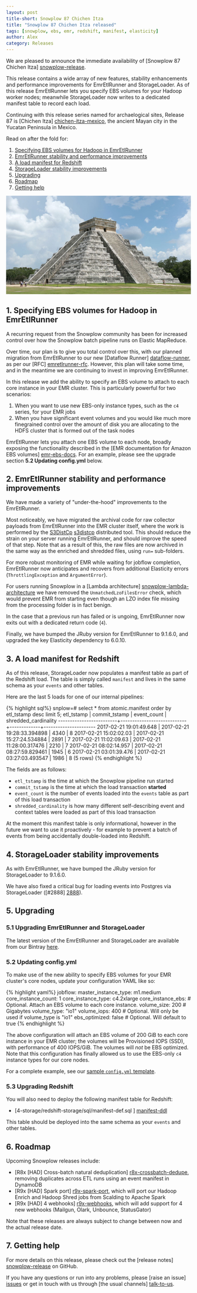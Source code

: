 ```yaml
---
layout: post
title-short: Snowplow 87 Chichen Itza
title: "Snowplow 87 Chichen Itza released"
tags: [snowplow, ebs, emr, redshift, manifest, elasticity]
author: Alex
category: Releases
---
```


We are pleased to announce the immediate availability of [Snowplow 87 Chichen Itza] [snowplow-release].

This release contains a wide array of new features, stability enhancements and performance improvements for EmrEtlRunner and StorageLoader. As of this release EmrEtlRunner lets you specify EBS volumes for your Hadoop worker nodes; meanwhile StorageLoader now writes to a dedicated manifest table to record each load.

Continuing with this release series named for archaelogical sites, Release 87 is [Chichen Itza] [chichen-itza-mexico], the ancient Mayan city in the Yucatan Peninsula in Mexico.

Read on after the fold for:

1. [Specifying EBS volumes for Hadoop in EmrEtlRunner](/blog/2017/02/21/snowplow-r87-chichen-itza-released#ebs)
2. [EmrEtlRunner stability and performance improvements](/blog/2017/02/21/snowplow-r87-chichen-itza-released#emretlrunner-misc)
3. [A load manifest for Redshift](/blog/2017/02/21/snowplow-r87-chichen-itza-released#manifest)
4. [StorageLoader stability improvements](/blog/2017/02/21/snowplow-r87-chichen-itza-released#storageloader-misc)
5. [Upgrading](/blog/2017/02/21/snowplow-r87-chichen-itza-released#upgrading)
6. [Roadmap](/blog/2017/02/21/snowplow-r87-chichen-itza-released#roadmap)
7. [Getting help](/blog/2017/02/21/snowplow-r87-chichen-itza-released#help)

![chichen-itza-mexico][chichen-itza-mexico-img]

<!--more-->

<h2 id="ebs">1. Specifying EBS volumes for Hadoop in EmrEtlRunner</h2>

A recurring request from the Snowplow community has been for increased control over how the Snowplow batch pipeline runs on Elastic MapReduce.

Over time, our plan is to give you total control over this, with our planned migration from EmrEtlRunner to our new [Dataflow Runner] [dataflow-runner], as per our [RFC] [emretlrunner-rfc]. However, this plan will take some time, and in the meantime we are continuing to invest in improving EmrEtlRunner.

In this release we add the ability to specify an EBS volume to attach to each core instance in your EMR cluster. This is particularly powerful for two scenarios:

1. When you want to use new EBS-only instance types, such as the `c4` series, for your EMR jobs
2. When you have significant event volumes and you would like much more finegrained control over the amount of disk you are allocating to the HDFS cluster that is formed out of the task nodes

EmrEtlRunner lets you attach one EBS volume to each node, broadly exposing the functionality described in the [EMR documentation for Amazon EBS volumes] [emr-ebs-docs]. For an example, please see the upgrade section **5.2 Updating config.yml** below.

<h2 id="emretlrunner-misc">2. EmrEtlRunner stability and performance improvements</h2>

We have made a variety of "under-the-hood" improvements to the EmrEtlRunner.

Most noticeably, we have migrated the archival code for raw collector payloads from EmrEtlRunner into the EMR cluster itself, where the work is performed by the [S3DistCp] [s3distcp] distributed tool. This should reduce the strain on your server running EmrEtlRunner, and should improve the speed of that step. Note that as a result of this, the raw files are now archived in the same way as the enriched and shredded files, using `run=` sub-folders.

For more robust monitoring of EMR while waiting for jobflow completion, EmrEtlRunner now anticipates and recovers from additional Elasticity errors (`ThrottlingException` and `ArgumentError`).

For users running Snowplow in a [Lambda architecture] [snowplow-lambda-architecture] we have removed the `UnmatchedLzoFilesError` check, which would prevent EMR from starting even though an LZO index file missing from the processing folder is in fact benign.

In the case that a previous run has failed or is ungoing, EmrEtlRunner now exits out with a dedicated return code (`4`).

Finally, we have bumped the JRuby version for EmrEtlRunner to 9.1.6.0, and upgraded the key Elasticity dependency to 6.0.10.

<h2 id="manifest">3. A load manifest for Redshift</h2>

As of this release, StorageLoader now populates a manifest table as part of the Redshift load. The table is simply called `manifest` and lives in the same schema as your `events` and other tables.

Here are the last 5 loads for one of our internal pipelines:

{% highlight sql%}
snplow=# select * from atomic.manifest order by etl_tstamp desc limit 5;
       etl_tstamp        |       commit_tstamp        | event_count | shredded_cardinality
-------------------------+----------------------------+-------------+----------------------
 2017-02-21 19:01:49.648 | 2017-02-21 19:28:33.394898 |        4340 |                    8
 2017-02-21 15:02:02.03  | 2017-02-21 15:27:24.534884 |        2891 |                    7
 2017-02-21 11:02:09.63  | 2017-02-21 11:28:00.317476 |        2210 |                    7
 2017-02-21 08:02:14.957 | 2017-02-21 08:27:59.829461 |        1945 |                    6
 2017-02-21 03:01:39.476 | 2017-02-21 03:27:03.493547 |        1986 |                    8
(5 rows)
{% endhighlight %}

The fields are as follows:

* `etl_tstamp` is the time at which the Snowplow pipeline run started
* `commit_tstamp` is the time at which the load transaction **started**
* `event_count` is the number of events loaded into the `events` table as part of this load transaction
* `shredded_cardinality` is how many different self-describing event and context tables were loaded as part of this load transaction

At the moment this manifest table is only informational, however in the future we want to use it proactively - for example to prevent a batch of events from being accidentally double-loaded into Redshift.

<h2 id="storageloader-misc">4. StorageLoader stability improvements</h2>

As with EmrEtlRunner, we have bumped the JRuby version for StorageLoader to 9.1.6.0.

We have also fixed a critical bug for loading events into Postgres via StorageLoader ([#2888] [2888]).

<h2 id="upgrading">5. Upgrading</h2>

<h3 id="upgrading-binaries">5.1 Upgrading EmrEtlRunner and StorageLoader</h3>

The latest version of the EmrEtlRunner and StorageLoader are available from our Bintray [here][app-dl].

<h3 id="upgrading-config.yml">5.2 Updating config.yml</h3>

To make use of the new ability to specify EBS volumes for your EMR cluster's core nodes, update your configuration YAML like so:

{% highlight yaml%}
    jobflow:
      master_instance_type: m1.medium
      core_instance_count: 1
      core_instance_type: c4.2xlarge
      core_instance_ebs:   # Optional. Attach an EBS volume to each core instance.
        volume_size: 200    # Gigabytes
        volume_type: "io1"
        volume_iops: 400    # Optional. Will only be used if volume_type is "io1"
        ebs_optimized: false # Optional. Will default to true
{% endhighlight %}

The above configuration will attach an EBS volume of 200 GiB to each core instance in your EMR cluster; the volumes will be Provisioned IOPS (SSD), with performance of 400 IOPS/GiB. The volumes will *not* be EBS optimized. Note that this configuration has finally allowed us to use the EBS-only `c4` instance types for our core nodes.

For a complete example, see our [sample `config.yml` template][emretlrunner-config-yml].

<h3 id="upgrading-redshift">5.3 Upgrading Redshift</h3>

You will also need to deploy the following manifest table for Redshift:

* [4-storage/redshift-storage/sql/manifest-def.sql ] [manifest-ddl]

This table should be deployed into the same schema as your `events` and other tables.

<h2 id="roadmap">6. Roadmap</h2>

Upcoming Snowplow releases include:

* [R8x [HAD] Cross-batch natural deduplication] [r8x-crossbatch-dedupe], removing duplicates across ETL runs using an event manifest in DynamoDB
* [R9x [HAD] Spark port] [r9x-spark-port], which will port our Hadoop Enrich and Hadoop Shred jobs from Scalding to Apache Spark
* [R9x [HAD] 4 webhooks] [r9x-webhooks], which will add support for 4 new webhooks (Mailgun, Olark, Unbounce, StatusGator)

Note that these releases are always subject to change between now and the actual release date.

<h2 id="help">7. Getting help</h2>

For more details on this release, please check out the [release notes] [snowplow-release] on GitHub.

If you have any questions or run into any problems, please [raise an issue] [issues] or get in touch with us through [the usual channels] [talk-to-us].

[chichen-itza-mexico]: https://en.wikipedia.org/wiki/Chichen_Itza
[chichen-itza-mexico-img]: /assets/img/blog/2017/02/chichen-itza-mexico.jpg

[snowplow-release]: https://github.com/snowplow/snowplow/releases/r87-chichen-itza
[2888]: https://github.com/snowplow/snowplow/issues/2888

[app-dl]: http://dl.bintray.com/snowplow/snowplow-generic/snowplow_emr_r87_chichen_itza.zip
[manifest-ddl]: https://raw.githubusercontent.com/snowplow/snowplow/master/4-storage/redshift-storage/sql/manifest-def.sql
[emretlrunner-config-yml]: https://github.com/snowplow/snowplow/blob/master/3-enrich/emr-etl-runner/config/config.yml.sample

[emr-ebs-docs]: http://docs.aws.amazon.com/emr/latest/ManagementGuide/emr-storage-ebs.html

[emretlrunner-rfc]: http://discourse.snowplowanalytics.com/t/splitting-emretlrunner-into-snowplowctl-and-dataflow-runner/350
[dataflow-runner]: https://github.com/snowplow/dataflow-runner
[snowplow-lambda-architecture]: http://discourse.snowplowanalytics.com/t/how-to-setup-a-lambda-architecture-for-snowplow/249
[s3distcp]: http://docs.aws.amazon.com/emr/latest/ReleaseGuide/UsingEMR_s3distcp.html

[r8x-crossbatch-dedupe]: https://github.com/snowplow/snowplow/milestone/136
[r9x-spark-port]: https://github.com/snowplow/snowplow/milestone/137
[r9x-webhooks]: https://github.com/snowplow/snowplow/milestone/129

[issues]: https://github.com/snowplow/snowplow/issues/new
[talk-to-us]: https://github.com/snowplow/snowplow/wiki/Talk-to-us
